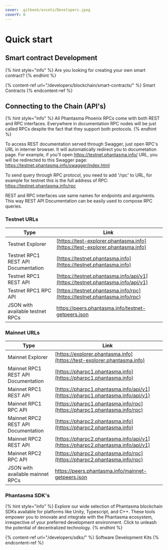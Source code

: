 ```yaml
---
cover: .gitbook/assets/Developers.jpeg
coverY: 0
---
```


# Quick start

## Smart contract Development

{% hint style="info" %}
Are you looking for creating your own smart contract?
{% endhint %}

{% content-ref url="/developers/blockchain/smart-contracts/" %}
Smart Contracts
{% endcontent-ref %}

## Connecting to the Chain (API's)

{% hint style="info" %}
All Phantasma Phoenix RPCs come with both REST and RPC interfaces.
Everywhere in documentation RPC nodes will be just called RPCs despite the fact that they support both protocols.
{% endhint %}

To access REST documentation served through Swagger, just open RPC's URL in interner browser. It will automatically redirect you to documetation page.
For example, if you'll open https://testnet.phantasma.info/ URL, you will be redirected to this Swagger page:
https://testnet.phantasma.info/swagger/index.html

To send query through RPC protocol, you need to add '/rpc' to URL, for example for testnet this is the full address of RPC:
https://testnet.phantasma.info/rpc

REST and RPC interfaces use same names for endpoints and arguments. This way REST API Documentation can be easily used to compose RPC queries.

### Testnet URLs

| Type                                | Link                                                                                            |
| ----------------------------------- | ----------------------------------------------------------------------------------------------- |
| Testnet Explorer                    | [https://test-explorer.phantasma.info](https://test-explorer.phantasma.info)                    |
| Testnet RPC1 REST API Documentation | [https://testnet.phantasma.info](https://testnet.phantasma.info)                                |
| Testnet RPC1 REST API               | [https://testnet.phantasma.info/api/v1](https://testnet.phantasma.info/api/v1)                  |
| Testnet RPC1 RPC API                | [https://testnet.phantasma.info/rpc](https://testnet.phantasma.info/rpc)                        |
| JSON with available testnet RPCs    | https://peers.phantasma.info/testnet-getpeers.json                                              |

### Mainnet URLs

| Type                                  | Link                                                                                            |
| ------------------------------------- | ----------------------------------------------------------------------------------------------- |
| Mainnet Explorer                      | [https://explorer.phantasma.info](https://test-explorer.phantasma.info)                         |
| Mainnet RPC1 REST API Documentation   | [https://pharpc1.phantasma.info](https://pharpc1.phantasma.info)                                |
| Mainnet RPC1 REST API                 | [https://pharpc1.phantasma.info/api/v1](https://pharpc1.phantasma.info/api/v1)                  |
| Mainnet RPC1 RPC API                  | [https://pharpc1.phantasma.info/rpc](https://pharpc1.phantasma.info/rpc)                        |
| Mainnet RPC2 REST API Documentation   | [https://pharpc2.phantasma.info](https://pharpc2.phantasma.info)                                |
| Mainnet RPC2 REST API                 | [https://pharpc2.phantasma.info/api/v1](https://pharpc2.phantasma.info/api/v1)                  |
| Mainnet RPC2 RPC API                  | [https://pharpc2.phantasma.info/rpc](https://pharpc2.phantasma.info/rpc)                        |
| JSON with available mainnet RPCs      | https://peers.phantasma.info/mainnet-getpeers.json                                              |

### Phantasma SDK's

{% hint style="info" %}
Explore our wide selection of Phantasma blockchain SDKs available for platforms like Unity, Typescript, and C++. These tools empower you to innovate and integrate with the Phantasma ecosystem, irrespective of your preferred development environment. Click to unleash the potential of decentralized technology.
{% endhint %}


{% content-ref url="/developers/sdks/" %}
Software Development Kits
{% endcontent-ref %}
